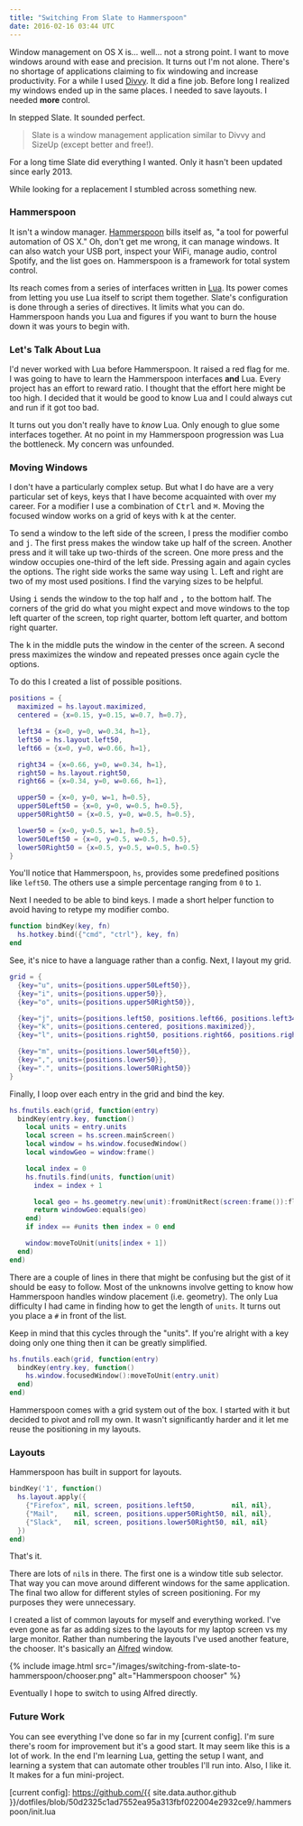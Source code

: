 ```yaml
---
title: "Switching From Slate to Hammerspoon"
date: 2016-02-16 03:44 UTC
---
```


Window management on OS X is... well... not a strong point.
I want to move windows around with ease and precision.
It turns out I'm not alone.
There's no shortage of applications claiming to fix windowing and increase productivity.
For a while I used [Divvy].
It did a fine job.
Before long I realized my windows ended up in the same places.
I needed to save layouts.
I needed **more** control.

In stepped Slate.
It sounded perfect.

> Slate is a window management application similar to Divvy and SizeUp (except better and free!).

For a long time Slate did everything I wanted.
Only it hasn't been updated since early 2013.

While looking for a replacement I stumbled across something new.

<!--more-->

### Hammerspoon

It isn't a window manager.
[Hammerspoon] bills itself as, "a tool for powerful automation of OS X."
Oh, don't get me wrong, it can manage windows.
It can also watch your USB port, inspect your WiFi, manage audio, control Spotify, and the list goes on.
Hammerspoon is a framework for total system control.

Its reach comes from a series of interfaces written in [Lua].
Its power comes from letting you use Lua itself to script them together.
Slate's configuration is done through a series of directives.
It limits what you can do.
Hammerspoon hands you Lua and figures if you want to burn the house down it was yours to begin with.

### Let's Talk About Lua

I'd never worked with Lua before Hammerspoon.
It raised a red flag for me.
I was going to have to learn the Hammerspoon interfaces **and** Lua.
Every project has an effort to reward ratio.
I thought that the effort here might be too high.
I decided that it would be good to know Lua and I could always cut and run if it got too bad.

It turns out you don't really have to *know* Lua.
Only enough to glue some interfaces together.
At no point in my Hammerspoon progression was Lua the bottleneck.
My concern was unfounded.

### Moving Windows

I don't have a particularly complex setup.
But what I do have are a very particular set of keys, keys that I have become acquainted with over my career.
For a modifier I use a combination of <kbd>Ctrl</kbd> and <kbd>&#8984;</kbd>.
Moving the focused window works on a grid of keys with <kbd>k</kbd> at the center.

To send a window to the left side of the screen, I press the modifier combo and <kbd>j</kbd>.
The first press makes the window take up half of the screen.
Another press and it will take up two-thirds of the screen.
One more press and the window occupies one-third of the left side.
Pressing again and again cycles the options.
The right side works the same way using <kbd>l</kbd>.
Left and right are two of my most used positions.
I find the varying sizes to be helpful.

Using <kbd>i</kbd> sends the window to the top half and <kbd>,</kbd> to the bottom half.
The corners of the grid do what you might expect and move windows to the top left quarter of the screen, top right quarter, bottom left quarter, and bottom right quarter.

The <kbd>k</kbd> in the middle puts the window in the center of the screen.
A second press maximizes the window and repeated presses once again cycle the options.

To do this I created a list of possible positions.

```lua
positions = {
  maximized = hs.layout.maximized,
  centered = {x=0.15, y=0.15, w=0.7, h=0.7},

  left34 = {x=0, y=0, w=0.34, h=1},
  left50 = hs.layout.left50,
  left66 = {x=0, y=0, w=0.66, h=1},

  right34 = {x=0.66, y=0, w=0.34, h=1},
  right50 = hs.layout.right50,
  right66 = {x=0.34, y=0, w=0.66, h=1},

  upper50 = {x=0, y=0, w=1, h=0.5},
  upper50Left50 = {x=0, y=0, w=0.5, h=0.5},
  upper50Right50 = {x=0.5, y=0, w=0.5, h=0.5},

  lower50 = {x=0, y=0.5, w=1, h=0.5},
  lower50Left50 = {x=0, y=0.5, w=0.5, h=0.5},
  lower50Right50 = {x=0.5, y=0.5, w=0.5, h=0.5}
}
```

You'll notice that Hammerspoon, `hs`, provides some predefined positions like `left50`.
The others use a simple percentage ranging from `0` to `1`.

Next I needed to be able to bind keys.
I made a short helper function to avoid having to retype my modifier combo.

```lua
function bindKey(key, fn)
  hs.hotkey.bind({"cmd", "ctrl"}, key, fn)
end
```

See, it's nice to have a language rather than a config.
Next, I layout my grid.

```lua
grid = {
  {key="u", units={positions.upper50Left50}},
  {key="i", units={positions.upper50}},
  {key="o", units={positions.upper50Right50}},

  {key="j", units={positions.left50, positions.left66, positions.left34}},
  {key="k", units={positions.centered, positions.maximized}},
  {key="l", units={positions.right50, positions.right66, positions.right34}},

  {key="m", units={positions.lower50Left50}},
  {key=",", units={positions.lower50}},
  {key=".", units={positions.lower50Right50}}
}
```

Finally, I loop over each entry in the grid and bind the key.

```lua
hs.fnutils.each(grid, function(entry)
  bindKey(entry.key, function()
    local units = entry.units
    local screen = hs.screen.mainScreen()
    local window = hs.window.focusedWindow()
    local windowGeo = window:frame()

    local index = 0
    hs.fnutils.find(units, function(unit)
      index = index + 1

      local geo = hs.geometry.new(unit):fromUnitRect(screen:frame()):floor()
      return windowGeo:equals(geo)
    end)
    if index == #units then index = 0 end

    window:moveToUnit(units[index + 1])
  end)
end)
```

There are a couple of lines in there that might be confusing but the gist of it should be easy to follow.
Most of the unknowns involve getting to know how Hammerspoon handles window placement (i.e. geometry).
The only Lua difficulty I had came in finding how to get the length of `units`.
It turns out you place a `#` in front of the list.

Keep in mind that this cycles through the "units".
If you're alright with a key doing only one thing then it can be greatly simplified.

```lua
hs.fnutils.each(grid, function(entry)
  bindKey(entry.key, function()
    hs.window.focusedWindow():moveToUnit(entry.unit)
  end)
end)
```

Hammerspoon comes with a grid system out of the box.
I started with it but decided to pivot and roll my own.
It wasn't significantly harder and it let me reuse the positioning in my layouts.

### Layouts

Hammerspoon has built in support for layouts.

```lua
bindKey('1', function()
  hs.layout.apply({
    {"Firefox", nil, screen, positions.left50,         nil, nil},
    {"Mail",    nil, screen, positions.upper50Right50, nil, nil},
    {"Slack",   nil, screen, positions.lower50Right50, nil, nil}
  })
end)
```

That's it.

There are lots of `nil`s in there.
The first one is a window title sub selector.
That way you can move around different windows for the same application.
The final two allow for different styles of screen positioning.
For my purposes they were unnecessary.

I created a list of common layouts for myself and everything worked.
I've even gone as far as adding sizes to the layouts for my laptop screen vs my large monitor.
Rather than numbering the layouts I've used another feature, the chooser.
It's basically an [Alfred] window.

{% include image.html src="/images/switching-from-slate-to-hammerspoon/chooser.png" alt="Hammerspoon chooser" %}

Eventually I hope to switch to using Alfred directly.

### Future Work

You can see everything I've done so far in my [current config].
I'm sure there's room for improvement but it's a good start.
It may seem like this is a lot of work.
In the end I'm learning Lua, getting the setup I want, and learning a system that can automate other troubles I'll run into.
Also, I like it.
It makes for a fun mini-project.

[Divvy]: http://mizage.com/divvy/
[Slate]: https://github.com/jigish/slate
[Hammerspoon]: http://www.hammerspoon.org/
[Lua]: http://www.lua.org/
[Alfred]: https://www.alfredapp.com/
[current config]: https://github.com/{{ site.data.author.github }}/dotfiles/blob/50d2325c1ad7552ea95a313fbf022004e2932ce9/.hammerspoon/init.lua
